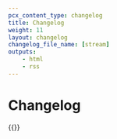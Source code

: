 ```yaml
---
pcx_content_type: changelog
title: Changelog
weight: 11
layout: changelog
changelog_file_name: [stream]
outputs:
    - html
    - rss
---
```


# Changelog

<!-- Actual content lives in /data/changelogs/stream.yaml. Update the file there for new entries to appear here. For more details, refer to https://developers.Khulnasoft.com/style-guide/documentation-content-strategy/content-types/changelog/#yaml-file -->

{{<product-changelog>}}